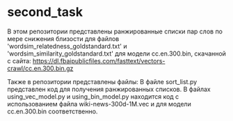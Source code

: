 # second_task
В этом репозитории представлены ранжированные списки пар слов по мере снижения близости для файлов 'wordsim_relatedness_goldstandard.txt' и 'wordsim_similarity_goldstandard.txt' для модели cc.en.300.bin, скачанной с сайта:
https://dl.fbaipublicfiles.com/fasttext/vectors-crawl/cc.en.300.bin.gz

Также в репозитории представлены файлы:
В файле sort_list.py представлен код для получения ранжированных списков.
В файлах using_vec_model.py и using_bin_model.py находится код с использованием файла wiki-news-300d-1M.vec и для модели cc.en.300.bin соответственно.
